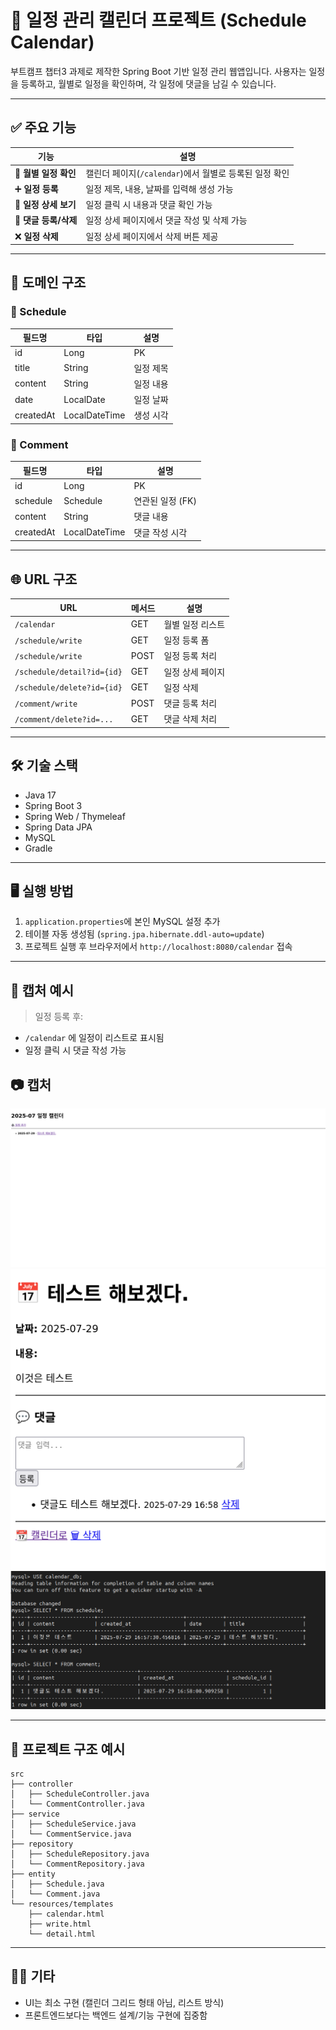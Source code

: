 # 📅 일정 관리 캘린더 프로젝트 (Schedule Calendar)
부트캠프 챕터3 과제로 제작한 Spring Boot 기반 일정 관리 웹앱입니다. 
사용자는 일정을 등록하고, 월별로 일정을 확인하며, 각 일정에 댓글을 남길 수 있습니다.

---

## ✅ 주요 기능
| 기능             | 설명 |
|------------------|------|
| 📅 **월별 일정 확인** | 캘린더 페이지(`/calendar`)에서 월별로 등록된 일정 확인 |
| ➕ **일정 등록**       | 일정 제목, 내용, 날짜를 입력해 생성 가능 |
| 📌 **일정 상세 보기**   | 일정 클릭 시 내용과 댓글 확인 가능 |
| 💬 **댓글 등록/삭제** | 일정 상세 페이지에서 댓글 작성 및 삭제 가능 |
| ❌ **일정 삭제**       | 일정 상세 페이지에서 삭제 버튼 제공 |

---

## 🧱 도메인 구조

### 📄 Schedule
| 필드명     | 타입          | 설명         |
|------------|---------------|--------------|
| id         | Long          | PK           |
| title      | String        | 일정 제목    |
| content    | String        | 일정 내용    |
| date       | LocalDate     | 일정 날짜    |
| createdAt  | LocalDateTime | 생성 시각    |

### 💬 Comment
| 필드명     | 타입          | 설명               |
|------------|---------------|--------------------|
| id         | Long          | PK                 |
| schedule   | Schedule      | 연관된 일정 (FK)    |
| content    | String        | 댓글 내용          |
| createdAt  | LocalDateTime | 댓글 작성 시각     |

---

## 🌐 URL 구조
| URL                          | 메서드 | 설명               |
|------------------------------|--------|--------------------|
| `/calendar`                  | GET    | 월별 일정 리스트    |
| `/schedule/write`           | GET    | 일정 등록 폼        |
| `/schedule/write`           | POST   | 일정 등록 처리      |
| `/schedule/detail?id={id}`  | GET    | 일정 상세 페이지     |
| `/schedule/delete?id={id}`  | GET    | 일정 삭제           |
| `/comment/write`            | POST   | 댓글 등록 처리      |
| `/comment/delete?id=...`    | GET    | 댓글 삭제 처리      |

---

## 🛠 기술 스택
- Java 17
- Spring Boot 3
- Spring Web / Thymeleaf
- Spring Data JPA
- MySQL
- Gradle

---

## 🖥 실행 방법
1. `application.properties`에 본인 MySQL 설정 추가
2. 테이블 자동 생성됨 (`spring.jpa.hibernate.ddl-auto=update`)
3. 프로젝트 실행 후 브라우저에서 `http://localhost:8080/calendar` 접속

---

## 🎯 캡처 예시
> 일정 등록 후:
- `/calendar` 에 일정이 리스트로 표시됨
- 일정 클릭 시 댓글 작성 가능

## 📷 캡처
![](images/calendar_01.png)
![](images/calendar_02.png)
![](images/calendar_03.png)

---

## 📂 프로젝트 구조 예시
```
src
├── controller
│   ├── ScheduleController.java
│   └── CommentController.java
├── service
│   ├── ScheduleService.java
│   └── CommentService.java
├── repository
│   ├── ScheduleRepository.java
│   └── CommentRepository.java
├── entity
│   ├── Schedule.java
│   └── Comment.java
└── resources/templates
    ├── calendar.html
    ├── write.html
    └── detail.html
```

---

## 🙋‍♀️ 기타
- UI는 최소 구현 (캘린더 그리드 형태 아님, 리스트 방식)
- 프론트엔드보다는 백엔드 설계/기능 구현에 집중함


